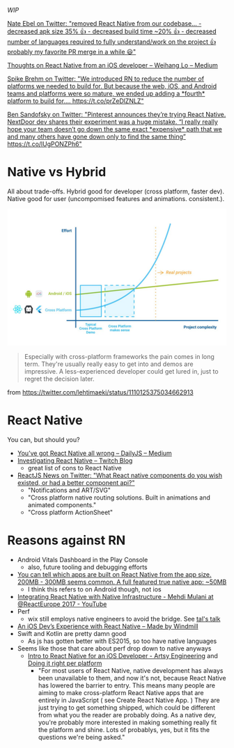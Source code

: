 _WIP_

[Nate Ebel on Twitter: "removed React Native from our codebase\.\.\. \- decreased apk size 35% 👍 \- decreased build time ~20% 👍 \- decreased number of languages required to fully understand/work on the project 👍 probably my favorite PR merge in a while 😃"](https://twitter.com/n8ebel/status/1006244834351312897)

[Thoughts on React Native from an iOS developer – Weihang Lo – Medium](https://medium.com/@weihanglo/thoughts-on-react-native-from-an-ios-developer-57609c33b2f6)

[Spike Brehm on Twitter: "We introduced RN to reduce the number of platforms we needed to build for\. But because the web, iOS, and Android teams and platforms were so mature, we ended up adding a \*fourth\* platform to build for\.… https://t\.co/prZeDlZNLZ"](https://twitter.com/spikebrehm/status/1003150215422017537)

[Ben Sandofsky on Twitter: "Pinterest announces they’re trying React Native\. NextDoor dev shares their experiment was a
huge mistake\. “I really really hope your team doesn’t go down the same exact \*expensive\* path that we and many others
have gone down only to find the same thing”
https://t\.co/lUgPONZPh6"](https://twitter.com/sandofsky/status/1002634185566236679)

# Native vs Hybrid
All about trade-offs. Hybrid good for developer (cross platform, faster dev). Native good for user (uncompomised features and animations. consistent.).

<img src="assets/2019-03-25-09-16-59.png" width=""/>

> Especially with cross-platform frameworks the pain comes in long term. They're usually really easy to get into and demos are impressive. A less-experienced developer could get lured in, just to regret the decision later.

from https://twitter.com/lehtimaeki/status/1110125375034662913

# React Native
You can, but should you?

- [You’ve got React Native all wrong – DailyJS – Medium](https://medium.com/dailyjs/youve-got-react-native-all-wrong-3b268eca99f4)
- [Investigating React Native – Twitch Blog](https://blog.twitch.tv/investigating-react-native-6032ecced610)
  - great list of cons to React Native
- [ReactJS News on Twitter: "What React native components do you wish existed, or had a better component api?"](https://twitter.com/ReactJSNews/status/862330083134115840)
  - "Notifications and ART/SVG"
  - "Cross platform native routing solutions. Built in animations and animated components."
  - "Cross platform ActionSheet"

# Reasons against RN
- Android Vitals Dashboard in the Play Console
  - also, future tooling and debugging efforts
- [You can tell which apps are built on React Native from the app size. 200MB - 300MB seems common. A full featured true native app: ~50MB](https://twitter.com/MugOfPaul/status/862659087254773761)
  - I think this refers to on Android though, not ios
- [Integrating React Native with Native Infrastructure - Mehdi Mulani at @ReactEurope 2017 - YouTube](https://www.youtube.com/watch?list=PLCC436JpVnK3KpieWtxYN6aC2-exR_IxH&v=QOAoLF6FV7A)
- Perf
  - wix still employs native engineers to avoid the bridge. See [tal's talk](https://youtu.be/OmiXlJ4ZzAo?t=20m27s)
- [An iOS Dev’s Experience with React Native – Made by Windmill](https://blog.madebywindmill.com/an-ios-devs-experience-with-react-native-559275b5a4e8)
- Swift and Kotlin are pretty damn good
  - As js has gotten better with ES2015, so too have native languages
- Seems like those that care about perf drop down to native anyways
  - [Intro to React Native for an iOS Developer - Artsy Engineering](http://artsy.github.io/blog/2017/07/06/React-Native-for-iOS-devs/#React.Native) and [Doing it right per platform](http://artsy.github.io/blog/2017/07/06/React-Native-for-iOS-devs/#Doing.it.right.per.platform)
    - "For most users of React Native, native development has always been unavailable to them, and now it's not, because React Native has lowered the barrier to entry. This means many people are aiming to make cross-platform React Native apps that are entirely in JavaScript ( see Create React Native App. ) They are just trying to get something shipped, which could be different from what you the reader are probably doing. As a native dev, you're probably more interested in making something really fit the platform and shine. Lots of probablys, yes, but it fits the questions we're being asked."
